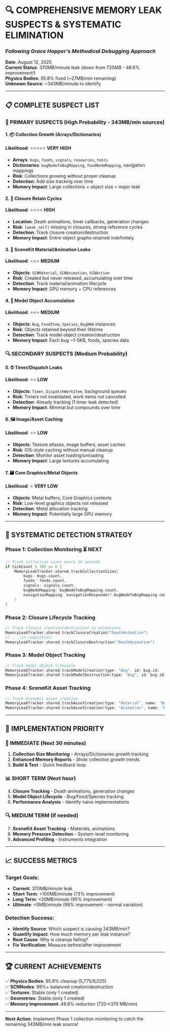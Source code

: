 # 🔍 **COMPREHENSIVE MEMORY LEAK SUSPECTS & SYSTEMATIC ELIMINATION**
### *Following Grace Hopper's Methodical Debugging Approach*

**Date**: August 12, 2025  
**Current Status**: 370MB/minute leak (down from 720MB - 48.6% improvement!)  
**Physics Bodies**: 95.8% fixed (~27MB/min remaining)  
**Unknown Source**: ~343MB/minute to identify

---

## 📋 **COMPLETE SUSPECT LIST**

### **🎯 PRIMARY SUSPECTS** (High Probability - 343MB/min sources)

#### **1. 📦 Collection Growth (Arrays/Dictionaries)**
**Likelihood**: ⭐⭐⭐⭐⭐ **VERY HIGH**
- **Arrays**: `bugs`, `foods`, `signals`, `resources`, `tools`
- **Dictionaries**: `bugNodeToBugMapping`, `foodNodeMapping`, navigation mappings
- **Risk**: Collections growing without proper cleanup
- **Detection**: Add size tracking over time
- **Memory Impact**: Large collections × object size = major leak

#### **2. 🧵 Closure Retain Cycles**
**Likelihood**: ⭐⭐⭐⭐ **HIGH**
- **Location**: Death animations, timer callbacks, generation changes
- **Risk**: `[weak self]` missing in closures, strong reference cycles
- **Detection**: Track closure creation/destruction
- **Memory Impact**: Entire object graphs retained indefinitely

#### **3. 🎨 SceneKit Material/Animation Leaks**
**Likelihood**: ⭐⭐⭐ **MEDIUM**
- **Objects**: `SCNMaterial`, `SCNAnimation`, `SCNAction`
- **Risk**: Created but never released, accumulating over time
- **Detection**: Track material/animation lifecycle
- **Memory Impact**: GPU memory + CPU references

#### **4. 🧠 Model Object Accumulation**
**Likelihood**: ⭐⭐⭐ **MEDIUM**  
- **Objects**: `Bug`, `FoodItem`, `Species`, `BugDNA` instances
- **Risk**: Objects retained beyond their lifetime
- **Detection**: Track model object creation/destruction
- **Memory Impact**: Each bug ~1-5KB, foods, species data

### **🔍 SECONDARY SUSPECTS** (Medium Probability)

#### **5. ⏰ Timer/Dispatch Leaks**
**Likelihood**: ⭐⭐ **LOW**
- **Objects**: `Timer`, `DispatchWorkItem`, background queues
- **Risk**: Timers not invalidated, work items not cancelled
- **Detection**: Already tracking (1 timer leak detected)
- **Memory Impact**: Minimal but compounds over time

#### **6. 🖼️ Image/Asset Caching**
**Likelihood**: ⭐⭐ **LOW**
- **Objects**: Texture atlases, image buffers, asset caches
- **Risk**: iOS-style caching without manual cleanup
- **Detection**: Monitor asset loading/unloading
- **Memory Impact**: Large textures accumulating

#### **7. 🗃️ Core Graphics/Metal Objects**
**Likelihood**: ⭐ **VERY LOW**
- **Objects**: Metal buffers, Core Graphics contexts
- **Risk**: Low-level graphics objects not released
- **Detection**: Metal allocation tracking
- **Memory Impact**: Potentially large GPU memory

---

## 🔬 **SYSTEMATIC DETECTION STRATEGY**

### **Phase 1: Collection Monitoring** ⏳ **NEXT**
```swift
// Track collection sizes every 10 seconds
if tickCount % 300 == 0 {
    MemoryLeakTracker.shared.trackCollectionSizes(
        bugs: bugs.count,
        foods: foods.count,
        signals: signals.count,
        bugNodeMapping: bugNodeToBugMapping.count,
        navigationMapping: navigationResponder?.bugNodeToBugMapping.count ?? 0
    )
}
```

### **Phase 2: Closure Lifecycle Tracking**
```swift
// Track closure creation/destruction in animations
MemoryLeakTracker.shared.trackClosureCreation("DeathAnimation")
// ... in completion:
MemoryLeakTracker.shared.trackClosureDestruction("DeathAnimation")
```

### **Phase 3: Model Object Tracking**
```swift
// Track model object lifecycle
MemoryLeakTracker.shared.trackModelCreation(type: "Bug", id: bug.id)
MemoryLeakTracker.shared.trackModelDestruction(type: "Bug", id: bug.id)
```

### **Phase 4: SceneKit Asset Tracking**
```swift
// Track SceneKit asset creation
MemoryLeakTracker.shared.trackAssetCreation(type: "Material", name: "BugMaterial")
MemoryLeakTracker.shared.trackAssetCreation(type: "Animation", name: "DeathAnimation")
```

---

## 🎯 **IMPLEMENTATION PRIORITY**

### **🚀 IMMEDIATE (Next 30 minutes)**
1. **Collection Size Monitoring** - Arrays/Dictionaries growth tracking
2. **Enhanced Memory Reports** - Show collection growth trends
3. **Build & Test** - Quick feedback loop

### **📊 SHORT TERM (Next hour)**  
4. **Closure Tracking** - Death animations, generation changes
5. **Model Object Lifecycle** - Bug/Food/Species tracking
6. **Performance Analysis** - Identify naive implementations

### **🔍 MEDIUM TERM (If needed)**
7. **SceneKit Asset Tracking** - Materials, animations
8. **Memory Pressure Detection** - System-level monitoring
9. **Advanced Profiling** - Instruments integration

---

## 📈 **SUCCESS METRICS**

### **Target Goals:**
- **Current**: 370MB/minute leak
- **Short Term**: <100MB/minute (73% improvement)
- **Long Term**: <20MB/minute (95% improvement)
- **Ultimate**: <5MB/minute (99% improvement - normal variation)

### **Detection Success:**
- **Identify Source**: Which suspect is causing 343MB/min?
- **Quantify Impact**: How much memory per leak instance?
- **Root Cause**: Why is cleanup failing?
- **Fix Verification**: Measure before/after improvement

---

## 🏆 **CURRENT ACHIEVEMENTS**

✅ **Physics Bodies**: 95.8% cleanup (5,775/6,025)  
✅ **SCNNodes**: 99%+ balanced creation/destruction  
✅ **Textures**: Stable (only 1 created)  
✅ **Geometries**: Stable (only 1 created)  
✅ **Memory Improvement**: 48.6% reduction (720→370 MB/min)  

---

**Next Action**: Implement Phase 1 collection monitoring to catch the remaining 343MB/min leak source!
